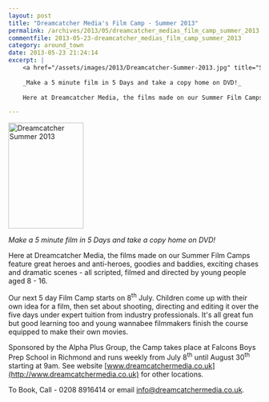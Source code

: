 ```yaml
---
layout: post
title: "Dreamcatcher Media's Film Camp - Summer 2013"
permalink: /archives/2013/05/dreamcatcher_medias_film_camp_summer_2013.html
commentfile: 2013-05-23-dreamcatcher_medias_film_camp_summer_2013
category: around_town
date: 2013-05-23 21:24:14
excerpt: |
    <a href="/assets/images/2013/Dreamcatcher-Summer-2013.jpg" title="See larger version of - Dreamcatcher Summer 2013"><img src="/assets/images/2013/Dreamcatcher-Summer-2013_thumb.jpg" width="150" height="212" alt="Dreamcatcher Summer 2013" class="photo right" /></a>
    
    _Make a 5 minute film in 5 Days and take a copy home on DVD!_
    
    Here at Dreamcatcher Media, the films made on our Summer Film Camps feature great heroes and anti-heroes, goodies and baddies, exciting chases and dramatic scenes - all scripted, filmed and directed by young people aged 8 - 16.

---
```


<a href="/assets/images/2013/Dreamcatcher-Summer-2013.jpg" title="See larger version of - Dreamcatcher Summer 2013"><img src="/assets/images/2013/Dreamcatcher-Summer-2013_thumb.jpg" width="150" height="212" alt="Dreamcatcher Summer 2013" class="photo right" /></a>

*Make a 5 minute film in 5 Days and take a copy home on DVD!*

Here at Dreamcatcher Media, the films made on our Summer Film Camps feature great heroes and anti-heroes, goodies and baddies, exciting chases and dramatic scenes - all scripted, filmed and directed by young people aged 8 - 16.

Our next 5 day Film Camp starts on 8<sup>th</sup> July. Children come up with their own idea for a film, then set about shooting, directing and editing it over the five days under expert tuition from industry professionals. It's all great fun but good learning too and young wannabee filmmakers finish the course equipped to make their own movies.

Sponsored by the Alpha Plus Group, the Camp takes place at Falcons Boys Prep School in Richmond and runs weekly from July 8<sup>th</sup> until August 30<sup>th</sup> starting at 9am. See website [www.dreamcatchermedia.co.uk](http://www.dreamcatchermedia.co.uk) for other locations.

To Book, Call - 0208 8916414 or email <info@dreamcatchermedia.co.uk>.
